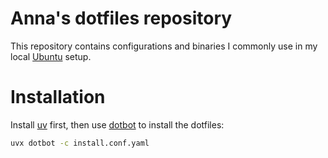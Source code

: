 # Anna's dotfiles repository

This repository contains configurations and binaries I commonly use in my local [Ubuntu] setup.

# Installation

Install [uv] first, then use [dotbot] to install the dotfiles:

```bash
uvx dotbot -c install.conf.yaml
```

[dotbot]: https://github.com/anishathalye/dotbot
[Ubuntu]: https://releases.ubuntu.com/
[uv]: https://docs.astral.sh/uv/
